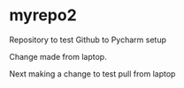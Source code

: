 # myrepo2
Repository to test Github to Pycharm setup

Change made from laptop.

Next making a change to test pull from laptop
